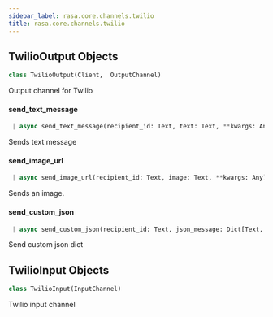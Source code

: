 ```yaml
---
sidebar_label: rasa.core.channels.twilio
title: rasa.core.channels.twilio
---
```

## TwilioOutput Objects

```python
class TwilioOutput(Client,  OutputChannel)
```

Output channel for Twilio

#### send\_text\_message

```python
 | async send_text_message(recipient_id: Text, text: Text, **kwargs: Any) -> None
```

Sends text message

#### send\_image\_url

```python
 | async send_image_url(recipient_id: Text, image: Text, **kwargs: Any) -> None
```

Sends an image.

#### send\_custom\_json

```python
 | async send_custom_json(recipient_id: Text, json_message: Dict[Text, Any], **kwargs: Any) -> None
```

Send custom json dict

## TwilioInput Objects

```python
class TwilioInput(InputChannel)
```

Twilio input channel

